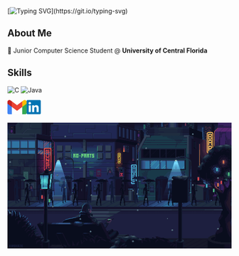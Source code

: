 [![Typing SVG](https://readme-typing-svg.demolab.com?font=Fira+Code&size=19&duration=2700&pause=600&width=500&lines=I'm+Adnan.+Welcome+to+my+GitHub!)](https://git.io/typing-svg)


## About Me
:school_satchel: Junior Computer Science Student @ **University of Central Florida**<br>



## Skills
![C](https://img.shields.io/badge/c-%2300599C.svg?style=for-the-badge&logo=verilog&logoColor=white)
![Java](https://img.shields.io/badge/Java-ED8B00?style=for-the-badge&logo=verilog&logoColor=white)


<a href="mailto:adnan400283@gmail.com">
    <img height="32" align="left" alt="Mail" src="img/gmail.png" />
</a>

<a href="https://www.linkedin.com/in/adnan-hossain-376b8a240/">
    <img height="32" align="left" alt="LinkedIn" src="img/linkedin.png" />
</a>

<br>
<br>
<br>

<img class = "personalityImage" alt="landscape" width="750" src="img/242390524-0c7eb6ed-663b-4ce4-bfbd-18239a38ba1b.gif" />